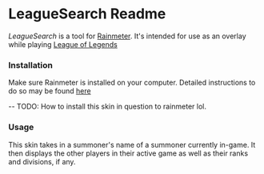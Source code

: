 # LeagueSearch Readme

_LeagueSearch_ is a tool for [Rainmeter](http://rainmeter.net/).
It's intended for use as an overlay while playing [League of Legends](http://leagueoflegends.com/)


### Installation

Make sure Rainmeter is installed on your computer.
Detailed instructions to do so may be found [here](http://docs.rainmeter.net/manual/installing-rainmeter)

--
TODO: How to install this skin in question to rainmeter lol.


### Usage

This skin takes in a summoner's name of a summoner currently in-game.
It then displays the other players in their active game as well as their ranks and divisions, if any.
